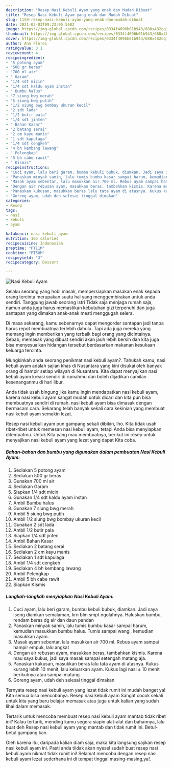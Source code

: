 ```yaml
---
description: "Resep Nasi Kebuli Ayam yang enak dan Mudah Dibuat"
title: "Resep Nasi Kebuli Ayam yang enak dan Mudah Dibuat"
slug: 1159-resep-nasi-kebuli-ayam-yang-enak-dan-mudah-dibuat
date: 2021-03-03T09:23:05.568Z
image: https://img-global.cpcdn.com/recipes/0334f4096b01b943/680x482cq70/nasi-kebuli-ayam-foto-resep-utama.jpg
thumbnail: https://img-global.cpcdn.com/recipes/0334f4096b01b943/680x482cq70/nasi-kebuli-ayam-foto-resep-utama.jpg
cover: https://img-global.cpcdn.com/recipes/0334f4096b01b943/680x482cq70/nasi-kebuli-ayam-foto-resep-utama.jpg
author: Ann Flores
ratingvalue: 3.1
reviewcount: 4
recipeingredient:
- "5 potong ayam"
- "500 gr beras"
- "700 ml air"
- " Garam"
- "1/4 sdt micin"
- "1/4 sdt kaldu ayam instan"
- " Bumbu halus"
- "7 siung bwg merah"
- "5 siung bwg putih"
- "1/2 siung bwg bombay ukuran kecil"
- "2 sdt lada"
- "1/2 butir pala"
- "1/4 sdt jinten"
- " Bahan Kasar"
- "2 batang serai"
- "2 cm kayu manis"
- "1 sdt kapulaga"
- "1/4 sdt cengkeh"
- "4 bh kembang lawang"
- " Pelengkap"
- "5 bh cabe rawit"
- " Kismis"
recipeinstructions:
- "Cuci ayam, lalu beri garam, bumbu kebuli bubuk, diamkan. Jadi saya iseng diamkan semalaman, krn blm smpt ngolahnya. Haluskan bumbu, rendam beras dg air dan daun pandan"
- "Panaskan minyak samin, lalu tumis bumbu kasar sampai harum, kemudian masukkan bumbu halus. Tumis sampai wangi, kemudian masukkan ayam."
- "Masak ayam sebentar, lalu masukkan air 700 ml. Rebus ayam sampai hampir empuk, lalu angkat"
- "Dengan air rebusan ayam, masukkan beras, tambahkan kismis. Karena mau saya kukus, jadi saya masak sampai setengah matang aja."
- "Panaskan kukusan, masukkan beras lalu tata ayam di atasnya. Kukus kurang lebih 10 menit, lalu keluarkan ayam. Kukus lagi nasi ± 10 menit berikutnya atau sampai matang"
- "Goreng ayam, udah deh selesai tinggal dimakan"
categories:
- Resep
tags:
- nasi
- kebuli
- ayam

katakunci: nasi kebuli ayam 
nutrition: 105 calories
recipecuisine: Indonesian
preptime: "PT11M"
cooktime: "PT58M"
recipeyield: "3"
recipecategory: Dessert

---
```



![Nasi Kebuli Ayam](https://img-global.cpcdn.com/recipes/0334f4096b01b943/680x482cq70/nasi-kebuli-ayam-foto-resep-utama.jpg)

Selaku seorang yang hobi masak, mempersiapkan masakan enak kepada orang tercinta merupakan suatu hal yang menggembirakan untuk anda sendiri. Tanggung jawab seorang istri Tidak saja menjaga rumah saja, namun anda juga harus memastikan kebutuhan gizi terpenuhi dan juga santapan yang dimakan anak-anak mesti menggugah selera.

Di masa  sekarang, kamu sebenarnya dapat mengorder santapan jadi tanpa harus repot membuatnya terlebih dahulu. Tapi ada juga mereka yang memang ingin memberikan yang terbaik bagi orang yang dicintainya. Sebab, memasak yang dibuat sendiri akan jauh lebih bersih dan kita juga bisa menyesuaikan hidangan tersebut berdasarkan makanan kesukaan keluarga tercinta. 



Mungkinkah anda seorang penikmat nasi kebuli ayam?. Tahukah kamu, nasi kebuli ayam adalah sajian khas di Nusantara yang kini disukai oleh banyak orang di hampir setiap wilayah di Nusantara. Kita dapat menyajikan nasi kebuli ayam kreasi sendiri di rumahmu dan boleh dijadikan camilan kesenanganmu di hari libur.

Anda tidak usah bingung jika kamu ingin mendapatkan nasi kebuli ayam, karena nasi kebuli ayam sangat mudah untuk dicari dan kita pun bisa membuatnya sendiri di rumah. nasi kebuli ayam bisa dimasak dengan bermacam cara. Sekarang telah banyak sekali cara kekinian yang membuat nasi kebuli ayam semakin lezat.

Resep nasi kebuli ayam pun gampang sekali dibikin, lho. Kita tidak usah ribet-ribet untuk memesan nasi kebuli ayam, tetapi Anda bisa menyiapkan ditempatmu. Untuk Kita yang mau membuatnya, berikut ini resep untuk menyajikan nasi kebuli ayam yang lezat yang dapat Kita coba.

<!--inarticleads1-->

##### Bahan-bahan dan bumbu yang digunakan dalam pembuatan Nasi Kebuli Ayam:

1. Sediakan 5 potong ayam
1. Sediakan 500 gr beras
1. Gunakan 700 ml air
1. Sediakan  Garam
1. Siapkan 1/4 sdt micin
1. Gunakan 1/4 sdt kaldu ayam instan
1. Ambil  Bumbu halus
1. Gunakan 7 siung bwg merah
1. Ambil 5 siung bwg putih
1. Ambil 1/2 siung bwg bombay ukuran kecil
1. Gunakan 2 sdt lada
1. Ambil 1/2 butir pala
1. Siapkan 1/4 sdt jinten
1. Ambil  Bahan Kasar
1. Sediakan 2 batang serai
1. Sediakan 2 cm kayu manis
1. Sediakan 1 sdt kapulaga
1. Ambil 1/4 sdt cengkeh
1. Sediakan 4 bh kembang lawang
1. Ambil  Pelengkap
1. Ambil 5 bh cabe rawit
1. Siapkan  Kismis




<!--inarticleads2-->

##### Langkah-langkah menyiapkan Nasi Kebuli Ayam:

1. Cuci ayam, lalu beri garam, bumbu kebuli bubuk, diamkan. Jadi saya iseng diamkan semalaman, krn blm smpt ngolahnya. Haluskan bumbu, rendam beras dg air dan daun pandan
1. Panaskan minyak samin, lalu tumis bumbu kasar sampai harum, kemudian masukkan bumbu halus. Tumis sampai wangi, kemudian masukkan ayam.
1. Masak ayam sebentar, lalu masukkan air 700 ml. Rebus ayam sampai hampir empuk, lalu angkat
1. Dengan air rebusan ayam, masukkan beras, tambahkan kismis. Karena mau saya kukus, jadi saya masak sampai setengah matang aja.
1. Panaskan kukusan, masukkan beras lalu tata ayam di atasnya. Kukus kurang lebih 10 menit, lalu keluarkan ayam. Kukus lagi nasi ± 10 menit berikutnya atau sampai matang
1. Goreng ayam, udah deh selesai tinggal dimakan




Ternyata resep nasi kebuli ayam yang lezat tidak rumit ini mudah banget ya! Kita semua bisa mencobanya. Resep nasi kebuli ayam Sangat cocok sekali untuk kita yang baru belajar memasak atau juga untuk kalian yang sudah lihai dalam memasak.

Tertarik untuk mencoba membuat resep nasi kebuli ayam mantab tidak ribet ini? Kalau tertarik, mending kamu segera siapin alat-alat dan bahannya, lalu buat deh Resep nasi kebuli ayam yang mantab dan tidak rumit ini. Betul-betul gampang kan. 

Oleh karena itu, daripada kalian diam saja, maka kita langsung sajikan resep nasi kebuli ayam ini. Pasti anda tiidak akan nyesel sudah buat resep nasi kebuli ayam nikmat tidak rumit ini! Selamat mencoba dengan resep nasi kebuli ayam lezat sederhana ini di tempat tinggal masing-masing,ya!.

